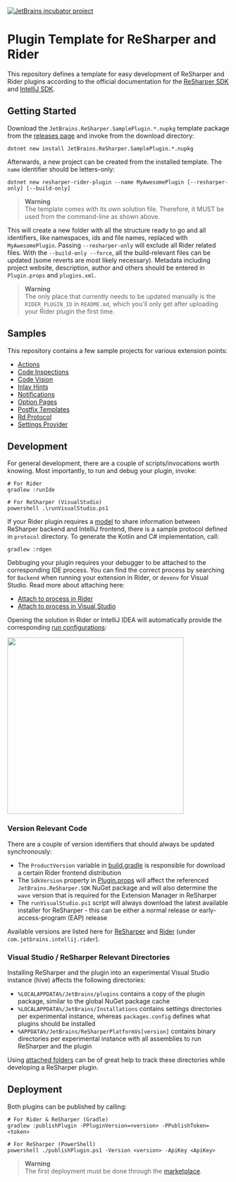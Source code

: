 [![JetBrains incubator project](https://jb.gg/badges/incubator-flat-square.svg)](https://confluence.jetbrains.com/display/ALL/JetBrains+on+GitHub)

# Plugin Template for ReSharper and Rider

This repository defines a template for easy development of ReSharper and Rider plugins according to the official documentation for the [ReSharper SDK](https://www.jetbrains.com/help/resharper/sdk) and [IntelliJ SDK](http://www.jetbrains.org/intellij/sdk/docs/welcome.html).

## Getting Started

Download the `JetBrains.ReSharper.SamplePlugin.*.nupkg` template package from the [releases page](https://github.com/JetBrains/resharper-rider-plugin/releases) and invoke from the download directory:

```
dotnet new install JetBrains.ReSharper.SamplePlugin.*.nupkg
```

Afterwards, a new project can be created from the installed template. The `name` identifier should be letters-only:

```
dotnet new resharper-rider-plugin --name MyAwesomePlugin [--resharper-only] [--build-only]
```

> **Warning**<br/>
> The template comes with its own solution file. Therefore, it MUST be used from the command-line as shown above.

This will create a new folder with all the structure ready to go and all identifiers, like namespaces, ids and file names, replaced with `MyAwesomePlugin`. Passing `--resharper-only` will exclude all Rider related files. With the `--build-only --force`, all the build-relevant files can be updated (some reverts are most likely necessary). Metadata including project website, description, author and others should be entered in `Plugin.props` and `plugins.xml`.


> **Warning**<br/>
> The only place that currently needs to be updated manually is the `RIDER_PLUGIN_ID` in `README.md`, which you'll only get after uploading your Rider plugin the first time.

## Samples

This repository contains a few sample projects for various extension points:

- [Actions](samples/Actions)
- [Code Inspections](samples/CodeInspections)
- [Code Vision](samples/CodeVision)
- [Inlay Hints](samples/InlayHints)
- [Notifications](samples/Notifications)
- [Option Pages](samples/OptionPages)
- [Postfix Templates](samples/PostfixTemplates)
- [Rd Protocol](samples/RdProtocol)
- [Settings Provider](samples/SettingsProvider)

## Development

For general development, there are a couple of scripts/invocations worth knowing. Most importantly, to run and debug your plugin, invoke:

```
# For Rider
gradlew :runIde

# For ReSharper (VisualStudio)
powershell .\runVisualStudio.ps1
```

If your Rider plugin requires a [model](https://www.jetbrains.com/help/resharper/sdk/Products/Rider.html) to share information between ReSharper backend and IntelliJ frontend, there is a sample protocol defined in `protocol` directory. To generate the Kotlin and C# implementation, call:

```
gradlew :rdgen
```

Debbuging your plugin requires your debugger to be attached to the corresponding IDE process. You can find the correct process by searching for `Backend` when running your extension in Rider, or `devenv` for Visual Studio. Read more about attaching here:

- [Attach to process in Rider](https://www.jetbrains.com/help/rider/Attaching_to_Local_Process.html)
- [Attach to process in Visual Studio](https://learn.microsoft.com/en-us/visualstudio/debugger/attach-to-running-processes-with-the-visual-studio-debugger)

Opening the solution in Rider or IntelliJ IDEA will automatically provide the corresponding [run configurations](https://www.jetbrains.com/help/rider/Creating_and_Editing_Run_Debug_Configurations.html):

<img src="./images/run-configurations.png" width="400" />

### Version Relevant Code

There are a couple of version identifiers that should always be updated synchronously:

- The `ProductVersion` variable in [build.gradle](https://github.com/JetBrains/resharper-rider-plugin/blob/master/content/gradle.properties#L17) is responsible for download a certain Rider frontend distribution
- The `SdkVersion` property in [Plugin.props](https://github.com/JetBrains/resharper-rider-plugin/blob/master/content/src/dotnet/Plugin.props#L4) will affect the referenced `JetBrains.ReSharper.SDK` NuGet package and will also determine the `wave` version that is required for the Extension Manager in ReSharper
- The `runVisualStudio.ps1` script will always download the latest available installer for ReSharper - this can be either a normal release or early-access-program (EAP) release

Available versions are listed here for [ReSharper](https://www.nuget.org/packages/JetBrains.ReSharper.SDK) and [Rider](https://www.jetbrains.com/intellij-repository/snapshots) (under `com.jetbrains.intellij.rider`).

### Visual Studio / ReSharper Relevant Directories

Installing ReSharper and the plugin into an experimental Visual Studio instance (hive) affects the following directories:

- `%LOCALAPPDATA%/JetBrains/plugins` contains a copy of the plugin package, similar to the global NuGet package cache
- `%LOCALAPPDATA%/JetBrains/Installations` contains settings directories per experimental instance, whereas `packages.config` defines what plugins should be installed
- `%APPDATA%/JetBrains/ReSharperPlatformVs[version]` contains binary directories per experimental instance with all assemblies to run ReSharper and the plugin

Using [attached folders](https://www.jetbrains.com/help/rider/Extending_Your_Solution.html#adding-external-files-and-folders) can be of great help to track these directories while developing a ReSharper plugin. 

## Deployment

Both plugins can be published by calling:

```
# For Rider & ReSharper (Gradle)
gradlew :publishPlugin -PPluginVersion=<version> -PPublishToken=<token>

# For ReSharper (PowerShell)
powershell ./publishPlugin.ps1 -Version <version> -ApiKey <ApiKey>
```

> **Warning**<br/>
> The first deployment must be done through the [marketplace](https://plugins.jetbrains.com/).
